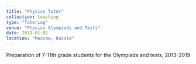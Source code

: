 ```yaml
---
title: "Physics Tutor"
collection: teaching
type: "Tutoring"
venue: "Physics Olympiads and Tests"
date: 2019-01-01
location: "Moscow, Russia"
---
```

Preparation of 7-11th grade students for the Olympiads and tests, 2013-2019
